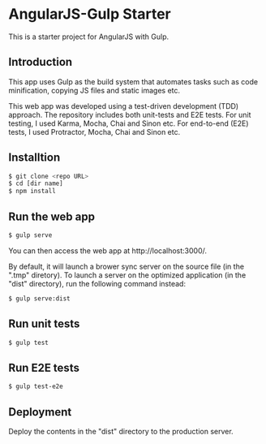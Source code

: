 # AngularJS-Gulp Starter
This is a starter project for AngularJS with Gulp.

## Introduction

This app uses Gulp as the build system that automates tasks such as code minification, copying JS files and static images etc.

This web app was developed using a test-driven development (TDD) approach. The repository includes both unit-tests and E2E tests. For unit testing, I used Karma, Mocha, Chai and Sinon etc. For end-to-end (E2E) tests, I used Protractor, Mocha, Chai and Sinon etc.


Installtion
-----------

```sh
$ git clone <repo URL>
$ cd [dir name]
$ npm install
```

Run the web app
---------------

```sh
$ gulp serve
```

You can then access the web app at http://localhost:3000/.

By default, it will launch a brower sync server on the source file (in the ".tmp" diretory). To launch a server on the optimized application (in the "dist" directory), run the following command instead:

```sh
$ gulp serve:dist
```

Run unit tests
--------------

```sh
$ gulp test
```

Run E2E tests
--------------

```sh
$ gulp test-e2e
```

Deployment
--------------

Deploy the contents in the "dist" directory to the production server.


